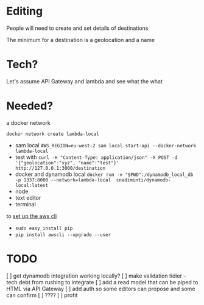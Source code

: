 # Editing

People will need to create and set details of destinations

The minimum for a destination is a geolocation and a name

# Tech?

Let's assume API Gateway and lambda and see what the what

# Needed?

 a docker network

 `docker network create lambda-local`

 * sam local `AWS_REGION=eu-west-2 sam local start-api --docker-network lambda-local`
 * test with `curl -H "Content-Type: application/json" -X POST -d '{"geolocation":"xyz", "name":"test"}' http://127.0.0.1:3000/destination`
 * docker and dynamodb local `docker run -v "$PWD":/dynamodb_local_db -p 1337:8000 --network=lambda-local  cnadiminti/dynamodb-local:latest`
 * node
 * text editor
 * terminal

 to [set up the aws cli](https://docs.aws.amazon.com/cli/latest/userguide/cli-install-macos.html)

  * `sudo easy_install pip`
  * `pip install awscli --upgrade --user`

# TODO

 [ ] get dynamodb integration working locally?
 [ ] make validation tidier - tech debt from rushing to integrate
 [ ] add a read model that can be piped to HTML via API Gateway
 [ ] add auth so some editors can propose and some can confirm
 [ ] ????
 [ ] profit
